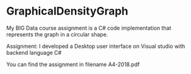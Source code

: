 # GraphicalDensityGraph

My BIG Data course assignment is a C# code implementation that represents the graph in a circular shape.

Assignment: I developed a Desktop user interface on Visual studio with backend language C#

You can find the assignment in filename A4-2018.pdf
